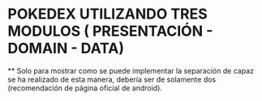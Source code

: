 # POKEDEX UTILIZANDO TRES MODULOS ( PRESENTACIÓN - DOMAIN - DATA)

** Solo para mostrar  como se puede implementar la separación de capaz se ha realizado de esta manera, debería ser de solamente dos (recomendación de página oficial de android).


 
